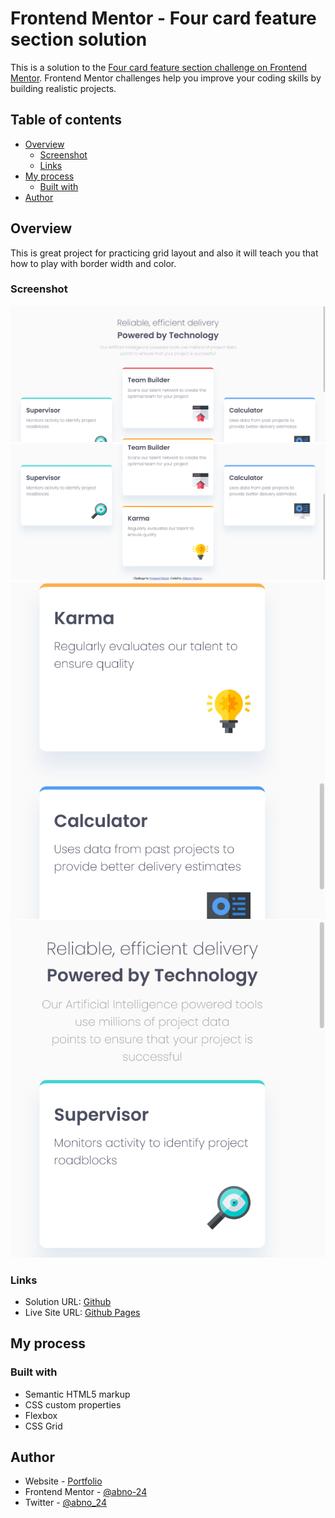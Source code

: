 # Frontend Mentor - Four card feature section solution

This is a solution to the [Four card feature section challenge on Frontend Mentor](https://www.frontendmentor.io/challenges/four-card-feature-section-weK1eFYK). Frontend Mentor challenges help you improve your coding skills by building realistic projects. 

## Table of contents

- [Overview](#overview)
  - [Screenshot](#screenshot)
  - [Links](#links)
- [My process](#my-process)
  - [Built with](#built-with)
- [Author](#author)

## Overview
This is great project for practicing grid layout and also it will teach you that how to play with border width and color.

### Screenshot

![Layout One](./screenshot/LayoutOne.png)
![Layout Two](./screenshot/LayoutTwo.png)
![Layout Three](./screenshot/LayoutThree.png)
![Layout Four](./screenshot/LayoutFour.png)

### Links

- Solution URL: [Github](https://github.com/abno-24/Four-Card-Feature)
- Live Site URL: [Github Pages](https://abno-24.github.io/Four-Card-Feature/)

## My process

### Built with

- Semantic HTML5 markup
- CSS custom properties
- Flexbox
- CSS Grid

## Author

- Website - [Portfolio](https://abno-24.github.io/Portfolio/)
- Frontend Mentor - [@abno-24](https://www.frontendmentor.io/profile/abno-24)
- Twitter - [@abno_24](https://twitter.com/abno_24)